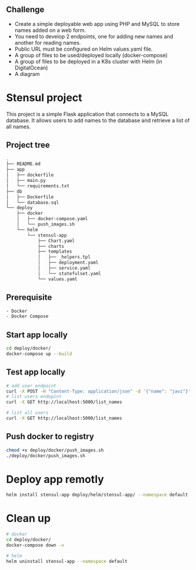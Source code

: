 ## Challenge
- Create a simple deployable web app using PHP and MySQL to store names added on a web form.
- You need to develop 2 endpoints, one for adding new names and another for reading names. 
- Public URL must be configured on Helm values.yaml file.
- A group of files to be used/deployed locally (docker-compose)
- A group of files to be deployed in a K8s cluster with Helm (in DigitalOcean)
- A diagram

# Stensul project
This project is a simple Flask application that connects to a MySQL database. It allows users to add names to the database and retrieve a list of all names.

## Project tree

```bash
.
├── README.md
├── app
│   ├── dockerfile
│   ├── main.py
│   └── requirements.txt
├── db
│   ├── Dockerfile
│   └── database.sql
└── deploy
    ├── docker
    │   ├── docker-compose.yaml
    │   └── push_images.sh
    └── helm
        └── stensul-app
            ├── Chart.yaml
            ├── charts
            ├── templates
            │   ├── _helpers.tpl
            │   ├── deployment.yaml
            │   ├── service.yaml
            │   └── statefulset.yaml
            └── values.yaml
```

## Prerequisite 

```bash
- Docker
- Docker Compose
```

## Start app locally

```bash
cd deploy/docker/
docker-compose up --build
```

## Test app locally
```bash
# add user endpoint
curl -X POST -H "Content-Type: application/json" -d '{"name": "javi"}' http://localhost:5000/add_name
# list users endopint
curl -X GET http://localhost:5000/list_names

# list all users
curl -X GET http://localhost:5000/list_names
```

## Push docker to registry
```bash
chmod +x deploy/docker/push_images.sh
./deploy/docker/push_images.sh
```

# Deploy app remotly 
```bash
helm install stensul-app deploy/helm/stensul-app/ --namespace default
```

# Clean up
```bash
# docker
cd deploy/docker/
docker-compose down -v

# helm
helm uninstall stensul-app --namespace default
```